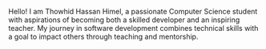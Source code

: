 Hello! I am Thowhid Hassan Himel, a passionate Computer Science student with aspirations of becoming both a skilled developer and an inspiring teacher. My journey in software development combines technical skills with a goal to impact others through teaching and mentorship.
